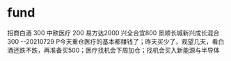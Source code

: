 # fund
招商白酒 300 中欧医疗 200 易方达2000 兴全合宜800 景顺长城新兴成长混合 300 --20210729
P今天重仓医疗的基本都赚钱了；昨天买少了，观望几天，看白酒还跌不跌，再准备买500；医疗找机会下周加仓；找机会买入新能源与半导体

